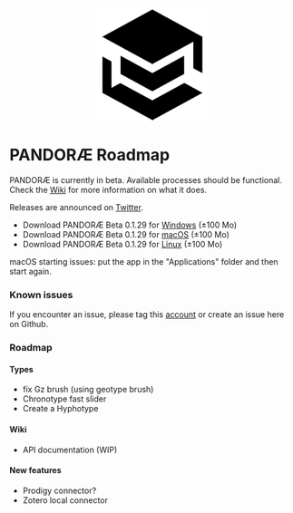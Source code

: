 <p align="center"><img src="./PANDORAE.png" width="200px" alt="PANDORAE Logo"></p>

# PANDORÆ Roadmap

PANDORÆ is currently in beta. Available processes should be functional. Check the [Wiki](https://github.com/Guillaume-Levrier/PANDORAE/wiki) for more information on what it does.

Releases are announced on [Twitter](https://mobile.twitter.com/PANDORAE_CORE).

- Download PANDORÆ Beta 0.1.29 for [Windows](https://anthropos-ecosystems.com/pandorae/PANDORAE-win32-x64.zip) (±100 Mo)
- Download PANDORÆ Beta 0.1.29 for [macOS](https://anthropos-ecosystems.com/pandorae/PANDORAE-darwin-x64.zip) (±100 Mo) 
- Download PANDORÆ Beta 0.1.29 for [Linux](https://anthropos-ecosystems.com/pandorae/PANDORAE-linux-x64.zip) (±100 Mo)

macOS starting issues: put the app in the "Applications" folder and then start again.

### Known issues
If you encounter an issue, please tag this [account](https://mobile.twitter.com/PANDORAE_CORE) or create an issue here on Github.

### Roadmap

#### Types
- fix Gz brush (using geotype brush)
- Chronotype fast slider
- Create a Hyphotype

#### Wiki
- API documentation (WIP)

#### New features
- Prodigy connector?
- Zotero local connector